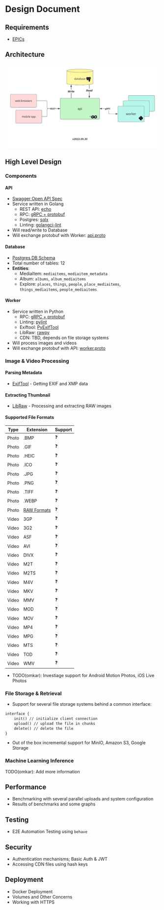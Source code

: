# Design Document

## Requirements
- [EPICs](https://github.com/users/prabhuomkar/projects/5/views/7)


## Architecture
![Architecture Diagram](assets/architecture.jpeg)

## High Level Design

### Components

#### API
- [Swagger Open API Spec](assets/swagger.yaml)
- Service written in Golang
    - REST API: [echo](https://echo.labstack.com/)
    - RPC: [gRPC + protobuf](https://grpc.io/)
    - Postgres: [sqlx](https://github.com/jmoiron/sqlx)
    - Linting: [golangci-lint](https://golangci-lint.run/)
- Will read/write to Database
- Will exchange protobuf with Worker: [api.proto](../proto/api.proto)
#### Database
- [Postgres DB Schema](../infra/database/schema.sql)
- Total number of tables: 12
- **Entities**:
    - MediaItem: `mediaitems`, `mediaitem_metadata`
    - Album: `albums`, `album_mediaitems`
    - Explore: `places`, `things`, `people`, `place_mediaitems`, `things_mediaitems`, `people_mediaitems`

#### Worker
- Service written in Python
    - RPC: [gRPC + protobuf](https://grpc.io/)
    - Linting: [pylint](https://pypi.org/project/pylint/)
    - Exiftool: [PyExifTool](https://pypi.org/project/PyExifTool/)
    - LibRaw: [rawpy](https://pypi.org/project/rawpy/)
    - CDN: TBD, depends on file storage systems
- Will process images and videos
- Will exchange protobuf with API: [worker.proto](../proto/worker.proto)

### Image & Video Processing

#### Parsing Metadata 
- [ExifTool](https://www.exiftool.org/) - Getting EXIF and XMP data

#### Extracting Thumbnail
- [LibRaw](https://www.libraw.org/) - Processing and extracting RAW images

#### Supported File Formats
| Type | Extension | Support |
| ---- | --------- | ------- |
| Photo | .BMP | ❓ |
| Photo | .GIF | ❓ |
| Photo | .HEIC | ❓ |
| Photo | .ICO | ❓ |
| Photo | .JPG | ❓ |
| Photo | .PNG | ❓ |
| Photo | .TIFF | ❓ |
| Photo | .WEBP | ❓ |
| Photo | [RAW Formats](https://www.libraw.org/supported-cameras) | ❓ |
| Video | 3GP | ❓ |
| Video | 3G2 | ❓ |
| Video | ASF | ❓ |
| Video | AVI | ❓ |
| Video | DIVX | ❓ |
| Video | M2T | ❓ |
| Video | M2TS | ❓ |
| Video | M4V | ❓ |
| Video | MKV | ❓ |
| Video | MMV | ❓ |
| Video | MOD | ❓ |
| Video | MOV | ❓ |
| Video | MP4 | ❓ |
| Video | MPG | ❓ |
| Video | MTS | ❓ |
| Video | TOD | ❓ |
| Video | WMV | ❓ |
- TODO(omkar): Investiage support for Android Motion Photos, iOS Live Photos

### File Storage & Retrieval
- Support for several file storage systems behind a common interface:
```
interface {
    init() // initialize client connection
    upload() // upload the file in chunks
    delete() // delete the file
}
```
- Out of the box incremental support for MinIO, Amazon S3, Google Storage

### Machine Learning Inference
TODO(omkar): Add more information

## Performance
- Benchmarking with several parallel uploads and system configuration
- Results of benchmarks and some graphs

## Testing
- E2E Automation Testing using `behave`

## Security
- Authentication mechanisms; Basic Auth & JWT
- Accessing CDN files using hash keys

## Deployment
- Docker Deployment 
- Volumes and Other Concerns
- Working with HTTPS
